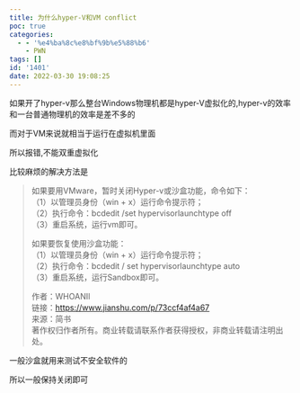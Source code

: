 ```yaml
---
title: 为什么hyper-V和VM conflict
poc: true
categories:
  - - '%e4%ba%8c%e8%bf%9b%e5%88%b6'
    - PWN
tags: []
id: '1401'
date: 2022-03-30 19:08:25
---
```


如果开了hyper-v那么整台Windows物理机都是hyper-V虚拟化的,hyper-v的效率和一台普通物理机的效率是差不多的

而对于VM来说就相当于运行在虚拟机里面

所以报错,不能双重虚拟化

比较麻烦的解决方法是

> 如果要用VMware，暂时关闭Hyper-v或沙盒功能，命令如下：  
> （1）以管理员身份（win + x）运行命令提示符；  
> （2）执行命令：bcdedit /set hypervisorlaunchtype off  
> （3）重启系统，运行vm即可。  
>   
>   
> 如果要恢复使用沙盒功能：  
> （1）以管理员身份（win + x）运行命令提示符；  
> （2）执行命令：bcdedit / set hypervisorlaunchtype auto  
> （3）重启系统，运行Sandbox即可。  
>   
>   
> 作者：WHOANIl  
> 链接：https://www.jianshu.com/p/73ccf4af4a67  
> 来源：简书  
> 著作权归作者所有。商业转载请联系作者获得授权，非商业转载请注明出处。

一般沙盒就用来测试不安全软件的

所以一般保持关闭即可